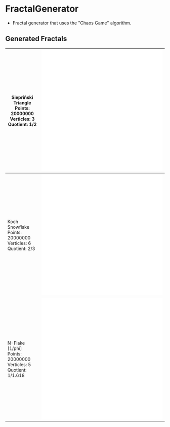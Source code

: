 # FractalGenerator
  - Fractal generator that uses the "Chaos Game" algorithm.

## Generated Fractals
| Siepriński Triangle <br/> Points: 20000000 <br/> Verticles: 3 <br/> Quotient: 1/2 | ![Photo](https://github.com/Clwmm/FractalGenerator/blob/master/FractalGenerator/rend/Fractal_1.png) |
| ------ | ------ |
| Koch Snowflake <br/> Points: 20000000 <br/> Verticles: 6 <br/> Quotient: 2/3 | ![Photo](https://github.com/Clwmm/FractalGenerator/blob/master/FractalGenerator/rend/Fractal_2.png) |
| N-Flake [1/phi] <br/> Points: 20000000 <br/> Verticles: 5 <br/> Quotient: 1/1.618 | ![Photo](https://github.com/Clwmm/FractalGenerator/blob/master/FractalGenerator/rend/Fractal_3.png) |

